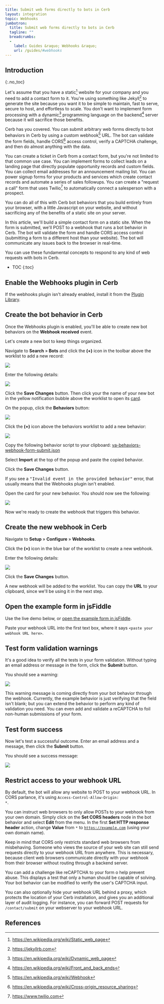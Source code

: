 ```yaml
---
title: Submit web forms directly to bots in Cerb
layout: integration
topic: Webhooks
jumbotron:
  title: Submit web forms directly to bots in Cerb
  tagline: ""
  breadcrumbs:
  -
    label: Guides &raquo; Webhooks &raquo;
    url: /guides/#webhooks
---
```


## Introduction
{:.no_toc}

Let's assume that you have a static[^static-site] website for your company and you need to add a contact form to it.  You're using something like Jekyll[^jekyll] to generate the site because you want it to be simple to maintain, fast to serve, secure to host, and effortless to scale. You don't want to implement form processing with a dynamic[^dynamic-site] programming language on the backend[^backend] server because it will sacrifice those benefits.

Cerb has you covered.  You can submit arbitrary web forms directly to bot behaviors in Cerb by using a custom webhook[^webhook] URL. The bot can validate the form fields, handle CORS[^cors] access control, verify a CAPTCHA challenge, and then do almost anything with the data.

You can create a ticket in Cerb from a contact form, but you're not limited to that common use case.  You can implement forms to collect leads on a landing page that directly populate opportunity records and custom fields. You can collect email addresses for an announcement mailing list.  You can power signup forms for your products and services which create contact records and automate a series of sales followups.  You can create a "request a call" form that uses Twilio[^twilio] to automatically connect a salesperson with a prospect.

You can do all of this with Cerb bot behaviors that you build entirely from your browser, with a little Javascript on your website, and without sacrificing any of the benefits of a static site on your server.

In this article, we'll build a simple contact form on a static site.  When the form is submitted, we'll POST to a webhook that runs a bot behavior in Cerb.  The bot will validate the form and handle CORS access control (submitting a form to a different host than your website). The bot will communicate any issues back to the browser in real-time.

You can use these fundamental concepts to respond to any kind of web requests with bots in Cerb.

* TOC
{:toc}

## Enable the Webhooks plugin in Cerb

If the webhooks plugin isn't already enabled, install it from the [Plugin Library](/docs/plugins/#library).

## Create the bot behavior in Cerb

Once the Webhooks plugin is enabled, you'll be able to create new bot behaviors on the **Webhook received** event.

Let's create a new bot to keep things organized.

Navigate to **Search** &raquo; **Bots** and click the **(+)** icon in the toolbar above the worklist to add a new record:

<div class="cerb-screenshot">
<img src="/assets/images/guides/common/worklist-add.png" class="screenshot">
</div>

Enter the following details:

<div class="cerb-screenshot">
<img src="/assets/images/guides/webhooks/html-form-submit/create-va.png" class="screenshot">
</div>

Click the **Save Changes** button.  Then click your the name of your new bot in the yellow notification bubble above the worklist to open its [card](/docs/records/#cards).

On the popup, click the **Behaviors** button:

<div class="cerb-screenshot">
<img src="/assets/images/guides/webhooks/html-form-submit/popup-behaviors-button.png" class="screenshot">
</div>

Click the **(+)** icon above the behaviors worklist to add a new behavior:

<div class="cerb-screenshot">
<img src="/assets/images/guides/common/worklist-add.png" class="screenshot">
</div>

Copy the following behavior script to your clipboard:
[va-behaviors-webhook-form-submit.json](https://gist.githubusercontent.com/cerb/7d88841702493445cfb3b22e215984f9/raw/33fa719e97c61d4f563755ee9a2e38c4c277c8af/va-behaviors-webhook-form-submit.json)

Select **Import** at the top of the popup and paste the copied behavior.

Click the **Save Changes** button.

<div class="cerb-box note">
	<p>
		If you see a <tt>"Invalid event in the provided behavior"</tt> error, that usually means that the Webhooks plugin isn't enabled.
	</p>
</div>

Open the card for your new behavior.  You should now see the following:

<div class="cerb-screenshot">
<img src="/assets/images/guides/webhooks/html-form-submit/va-behavior.png" class="screenshot">
</div>

Now we're ready to create the webhook that triggers this behavior.

## Create the new webhook in Cerb

Navigate to **Setup** &raquo; **Configure** &raquo; **Webhooks**.

Click the **(+)** icon in the blue bar of the worklist to create a new webhook.

Enter the following details:

<div class="cerb-screenshot">
<img src="/assets/images/guides/webhooks/html-form-submit/create-webhook.png" class="screenshot">
</div>

Click the **Save Changes** button.

A new webhook will be added to the worklist.  You can copy the **URL** to your clipboard, since we'll be using it in the next step.

## Open the example form in jsFiddle

Use the live demo below, or [open the example form in jsFiddle](https://jsfiddle.net/cerb/omut2vr0/10/).

Paste your webhook URL into the first text box, where it says <code>&lt;paste your webhook URL here&gt;</code>.

<script async src="https://jsfiddle.net/cerb/omut2vr0/10/embed/result,js,html,css/"></script>

## Test form validation warnings

It's a good idea to verify all the tests in your form validation.  Without typing an email address or message in the form, click the **Submit** button.

You should see a warning:

<div class="cerb-screenshot">
<img src="/assets/images/guides/webhooks/html-form-submit/form_warning.png" class="screenshot">
</div>

This warning message is coming directly from your bot behavior through the webhook.  Currently, the example behavior is just verifying that the field isn't blank; but you can extend the behavior to perform any kind of validation you need.  You can even add and validate a reCAPTCHA to foil non-human submissions of your form.

## Test form success

Now let's test a successful outcome.  Enter an email address and a message, then click the **Submit** button.

You should see a success message:

<div class="cerb-screenshot">
<img src="/assets/images/guides/webhooks/html-form-submit/form_success.png" class="screenshot">
</div>

## Restrict access to your webhook URL

By default, the bot will allow any website to POST to your webhook URL.  In CORS parlance, it's using <code>Access-Control-Allow-Origin: *</code>.

You can instruct web browsers to only allow POSTs to your webhook from your own domain.  Simply click on the **Set CORS headers** node in the bot behavior and select **Edit** from the menu.  In the first **Set HTTP response header** action, change **Value** from <code>*</code> to <code>https://example.com</code> (using your own domain name).

Keep in mind that CORS only restricts standard web browsers from misbehaving.  Someone who views the source of your web site can still send requests directly to your webhook URL from anywhere.  This is necessary, because client web browsers communicate directly with your webhook from their browser without routing through a backend server.

You can add a challenge like reCAPTCHA to your form o help prevent abuse.  This displays a test that only a human should be capable of solving.  Your bot behavior can be modified to verify the user's CAPTCHA input.

You can also optionally hide your webhook URL behind a proxy, which protects the location of your Cerb installation, and gives you an additional layer of audit logging.  For instance, you can forward POST requests for <code>/contact/submit</code> on your webserver to your webhook URL.

## References

[^backend]: <https://en.wikipedia.org/wiki/Front_and_back_ends>
[^cors]: <https://en.wikipedia.org/wiki/Cross-origin_resource_sharing>
[^dynamic-site]: <https://en.wikipedia.org/wiki/Dynamic_web_page>
[^jekyll]: <https://jekyllrb.com>
[^static-site]: <https://en.wikipedia.org/wiki/Static_web_page>
[^twilio]: <https://www.twilio.com>
[^webhook]: <https://en.wikipedia.org/wiki/Webhook>

